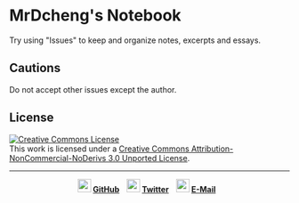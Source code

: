 # MrDcheng's Notebook

Try using "Issues" to keep and organize notes, excerpts and essays.

## Cautions
Do not accept other issues except the author.

## License
<a rel="license" href="http://creativecommons.org/licenses/by-nc-nd/3.0/"><img alt="Creative Commons License" style="border-width:0" src="https://i.creativecommons.org/l/by-nc-nd/3.0/88x31.png" /></a><br />This work is licensed under a <a rel="license" href="http://creativecommons.org/licenses/by-nc-nd/3.0/">Creative Commons Attribution-NonCommercial-NoDerivs 3.0 Unported License</a>.

---
<div align="center">
  <strong>
    <img src="https://github.com/clxering/MyNotebook/blob/master/pic/github.svg" width="24" height="24">&nbsp;<a href="https://github.com/clxering">GitHub</a>&nbsp;&nbsp;&nbsp;
    <img src="https://github.com/clxering/MyNotebook/blob/master/pic/twitter.svg" width="24" height="24">&nbsp;<a href="https://twitter.com/realDcheng"><strong>Twitter</strong></a>&nbsp;&nbsp;&nbsp;
    <img src="https://github.com/clxering/MyNotebook/blob/master/pic/gmail.svg" width="24" height="24">&nbsp;<a href="MailTo:clxering@gmail.com"><strong>E-Mail</strong></a>&nbsp;&nbsp;&nbsp;
  </strong>
</div>
